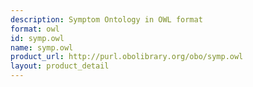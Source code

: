 ```yaml
---
description: Symptom Ontology in OWL format
format: owl
id: symp.owl
name: symp.owl
product_url: http://purl.obolibrary.org/obo/symp.owl
layout: product_detail
---
```

